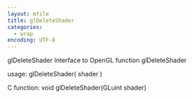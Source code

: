 ```yaml
---
layout: mfile
title: glDeleteShader
categories:
  - wrap
encoding: UTF-8
---
```


glDeleteShader  Interface to OpenGL function glDeleteShader

usage:  glDeleteShader( shader )

C function:  void glDeleteShader(GLuint shader)